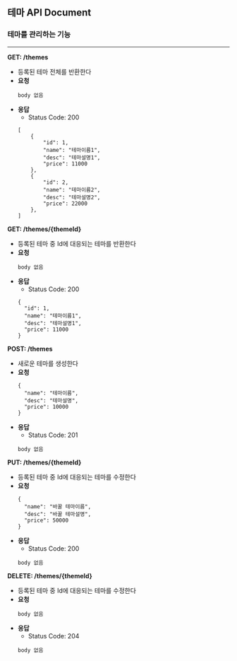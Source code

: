 ## 테마 API Document
### 테마를 관리하는 기능

---

**GET: /themes**
- 등록된 테마 전체를 반환한다
- **요청**
    ```
    body 없음
    ```
- **응답**
    - Status Code: 200
    ```
    [
        {
            "id": 1,
            "name": "테마이름1",
            "desc": "테마설명1",
            "price": 11000
        }, 
        {
            "id": 2,
            "name": "테마이름2",
            "desc": "테마설명2",
            "price": 22000
        }, 
    ]
    ```

**GET: /themes/{themeId}**
- 등록된 테마 중 Id에 대응되는 테마를 반환한다
- **요청**
  ```
  body 없음
  ```
- **응답**
  - Status Code: 200
  ```
  {
    "id": 1,
    "name": "테마이름1",
    "desc": "테마설명1",
    "price": 11000
  }
  ```

**POST: /themes**
- 새로운 테마를 생성한다
- **요청**
  ```
  {
    "name": "테마이름",
    "desc": "테마설명",
    "price": 10000
  }
  ```
- **응답**
  - Status Code: 201
  ```
  body 없음
  ```

**PUT: /themes/{themeId}**
- 등록된 테마 중 Id에 대응되는 테마를 수정한다
- **요청**
  ```
  {
    "name": "바꿀 테마이름",
    "desc": "바꿀 테마설명",
    "price": 50000
  }
  ```
- **응답**
  - Status Code: 200
  ```
  body 없음
  ```

**DELETE: /themes/{themeId}**
- 등록된 테마 중 Id에 대응되는 테마를 수정한다
- **요청**
  ```
  body 없음
  ```
- **응답**
  - Status Code: 204
  ```
  body 없음
  ```
